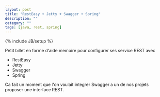 ```yaml
---
layout: post
title: "RestEasy + Jetty + Swagger + Spring"
description: ""
category: ""
tags: [java, rest, spring]
---
```

{% include JB/setup %}

Petit billet en forme d'aide memoire pour configurer ses service REST avec
* RestEasy
* Jetty
* Swagger
* Spring

Ca fait un moment que l'on voulait integrer Swagger a un de nos projets proposer une interface REST.